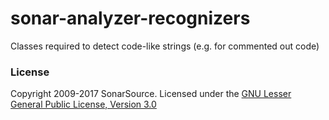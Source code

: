 # sonar-analyzer-recognizers
Classes required to detect code-like strings (e.g. for commented out code)

### License
Copyright 2009-2017 SonarSource.
Licensed under the [GNU Lesser General Public License, Version 3.0](http://www.gnu.org/licenses/lgpl.txt)
